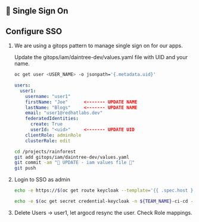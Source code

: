 ## 👔 Single Sign On
## Configure SSO

1. We are using a gitops pattern to manage single sign on for our apps.

   Update the gitops/iam/daintree-dev/values.yaml file with UID and your name.

   ```bash
   oc get user <USER_NAME> -o jsonpath='{.metadata.uid}'
   ```
   
   ```yaml
   users:
     user1:
       username: "user1"
       firstName: "Joe"      <------- UPDATE NAME
       lastName: "Blogs"     <------- UPDATE NAME
       email: "user1@redhatlabs.dev"
       federatedIdentities:
         create: True
         userId: "<uid>"     <------- UPDATE UID
       clientRole: adminRole
       clusterRole: edit
   ```

    ```bash
    cd /projects/rainforest
    git add gitops/iam/daintree-dev/values.yaml
    git commit -am "🐙 UPDATE - iam values file 🐙"
    git push
    ```

2. Login to SSO as admin

   ```bash
   echo -e https://$(oc get route keycloak --template='{{ .spec.host }}' -n ${TEAM_NAME}-ci-cd)
   ```

   ```bash
   echo -e $(oc get secret credential-keycloak -n ${TEAM_NAME}-ci-cd -o jsonpath='{.data.ADMIN_PASSWORD}' | base64 -d)
   ```

3. Delete Users -> user1, let argocd resync the user. Check Role mappings.
 
